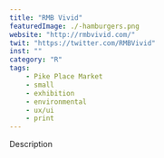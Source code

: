 ```yaml
---
title: "RMB Vivid"
featuredImage: ./-hamburgers.png
website: "http://rmbvivid.com/"
twit: "https://twitter.com/RMBVivid"
inst: ""
category: "R"
tags:
    - Pike Place Market
    - small
    - exhibition
    - environmental
    - ux/ui
    - print
---
```


Description
